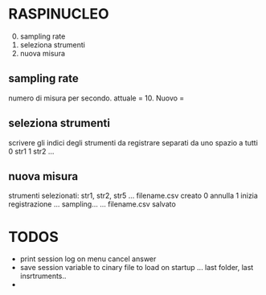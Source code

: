 # RASPINUCLEO
0. sampling rate
1. seleziona strumenti
2. nuova misura

## sampling rate
numero di misura per secondo.
attuale = 10. Nuovo = 

## seleziona strumenti
scrivere gli indici degli strumenti da registrare separati da uno spazio
a tutti
0 str1
1 str2
...

## nuova misura
strumenti selezionati:
str1, str2, str5 ...
filename.csv creato
0 annulla
1 inizia registrazione
...
sampling...
...
filename.csv salvato

# TODOS
+ print session log on menu cancel answer
+ save session variable to cinary file to load on startup ... last folder, last insrtruments..
+ 

